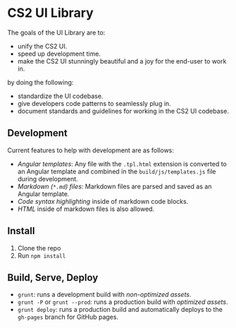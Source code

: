 # CS2 UI Library

The goals of the UI Library are to:

- unify the CS2 UI.
- speed up development time.
- make the CS2 UI stunningly beautiful and a joy for the end-user to work in.

by doing the following:

- standardize the UI codebase.
- give developers code patterns to seamlessly plug in.
- document standards and guidelines for working in the CS2 UI codebase.

## Development

Current features to help with development are as follows:

- _Angular templates_: Any file with the `.tpl.html` extension is converted to an Angular template and combined in the `build/js/templates.js` file during development.
- _Markdown (`*.md`) files_: Markdown files are parsed and saved as an Angular template.
- _Code syntax highlighting_ inside of markdown code blocks.
- _HTML_ inside of markdown files is also allowed.

## Install

1. Clone the repo
2. Run `npm install`

## Build, Serve, Deploy

- `grunt`: runs a development build with _non-optimized assets_.
- `grunt -P` or `grunt --prod`: runs a production build with _optimized assets_.
- `grunt deploy`: runs a production build and automatically deploys to the `gh-pages` branch for GitHub pages.
